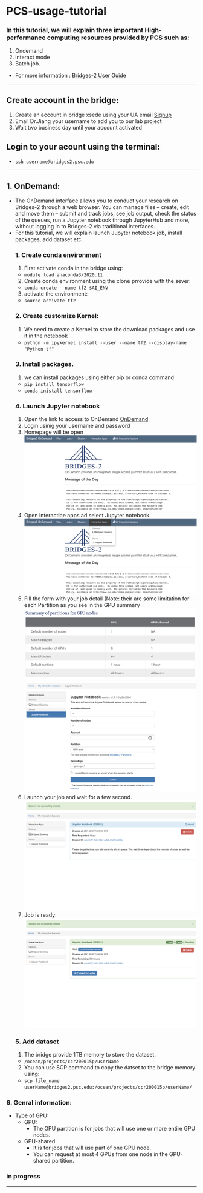 # PCS-usage-tutorial
### In this tutorial, we will explain three important High-performance computing resources provided by PCS such as:
1. Ondemand
2. interact mode
3. Batch job.
- For more information : [Bridges-2 User Guide](https://www.psc.edu/resources/bridges-2/user-guide-2/)
-----------------------------------------------------------------------------------------------------------------------------------------------------------------
## Create account in the bridge:
  1. Create an account in bridge xsede using your UA email
		[Signup](https://portal.xsede.org/my-xsede#/guest)
  2. Email Dr.Jiang your username to add you to our lab project
  3. Wait two business day until your account activated  
## Login to your acount using the terminal:
- `ssh username@bridges2.psc.edu`
-----------------------------------------------------------------------------------------------------------------------------------------------------------------
## 1. OnDemand:
- The OnDemand interface allows you to conduct your research on Bridges-2 through a web browser. You can manage files – create, edit and move them – submit and track jobs, see job output, check the status of the queues, run a Jupyter notebook through JupyterHub and more, without logging in to Bridges-2 via traditional interfaces.
- For this tutorial, we will explain launch Jupyter notebook job, install packages, add dataset etc.
  ### 1. Create conda environment
  1. First activate conda in the bridge using:
  - `module load anaconda3/2020.11`
  2. Create conda environment using the clone prrovide with the sever:
  - `conda create --name tf2 $AI_ENV`
  3. activate the environment:
  - `source activate tf2`
  ### 2. Create customize Kernel:
  1. We need to create a Kernel to store the download packages and use it in the notebook
  - `python -m ipykernel install --user --name tf2 --display-name "Python tf"`
  ### 3. Install packages. 
  1. we can install packages using either pip or conda command
  - `pip install tensorflow`
  - `conda inistall tensorflow`
  ### 4. Launch Jupyter notebook 
  1. Open the link to access to OnDemand [OnDemand](https://ondemand.bridges2.psc.edu/)
  2. Login usinig your username and password
  3. Homepage will be open 
  ![image](https://github.com/spatialdatasciencegroup/PCS-Bridge2-tutorial/blob/main/images/brige_homepage.png)
  4. Open interactibe apps ad select Jupyter notebook
  ![image](https://github.com/spatialdatasciencegroup/PCS-Bridge2-tutorial/blob/main/images/interactive_apps.png)
  5. Fill the form with your job detail (Note: their are some limitation for each Partition as you see in the GPU summary 
  ![Alt text](https://github.com/spatialdatasciencegroup/PCS-Bridge2-tutorial/blob/main/images/GPU_nodes.png?raw=true "GPU nodes")
  ![image](https://github.com/spatialdatasciencegroup/PCS-Bridge2-tutorial/blob/main/images/Launch_job.png)
  6. Launch your job and wait for a few second.
  ![image](https://github.com/spatialdatasciencegroup/PCS-Bridge2-tutorial/blob/main/images/Wait_accept.png)
  7. Job is ready: 
  ![image](https://github.com/spatialdatasciencegroup/PCS-Bridge2-tutorial/blob/main/images/notebook_ready.png)
  ### 5. Add dataset
  1. The bridge provide 1TB memory to store the dataset. 
  - `/ocean/projects/ccr200015p/userName`
  2. You can use SCP command to copy the datset to the bridge memory using:
  - `scp file_name userName@bridges2.psc.edu:/ocean/projects/ccr200015p/userName/`

### 6. Genral information:
-  Type of GPU:
	- GPU:	
		- The GPU partition is for jobs that will use one or more entire GPU nodes.
	- GPU-shared:
		- It is for jobs that will use part of one GPU node. 
		- You can request at most 4 GPUs from one node in the GPU-shared partition.

### in progress
-------------------------------------------------------------------------------------------------------------------------------------------------------------------





